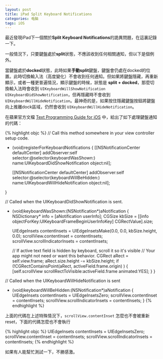 ```yaml
---
layout: post
title: iPad Split Keyboard Notifications
categories: 电脑
tags: iOS
---
```

最近發現iPad下一個關於**Split Keyboard Notifications**的詭異問題，在這裏記錄一下。

一般情況下，只要鍵盤處於**split**狀態，不應該收到任何相關通知，但以下是個例外。

當鍵盤處於**docked**狀態，此時如果**手動split**鍵盤，鍵盤會仍處在docked的位置。此時切換輸入法（高度變化）不會收到任何通知。但如果將鍵盤隱藏，再重新顯示，或者一種更普遍情況，顯示鍵盤的時候，狀態是 **split + docked**，那麼切換輸入法時會收到 `UIKeyboardWillShowNotification` `UIKeyboardDidShowNotification`，但再隱藏時不會收到 `UIKeyboardWillHideNotification`。最神奇的是，如果按住隱藏鍵盤按鈕將鍵盤向上推離dock區域，仍然會收到 `UIKeyboardWillHideNotification`。

在蘋果官方文檔 [Text Programming Guide for iOS](https://developer.apple.com/library/ios/documentation/StringsTextFonts/Conceptual/TextAndWebiPhoneOS/KeyboardManagement/KeyboardManagement.html) 中，給出了如下處理鍵盤通知的代碼：

{% highlight objc %}
// Call this method somewhere in your view controller setup code.
- (void)registerForKeyboardNotifications
{
    [[NSNotificationCenter defaultCenter] addObserver:self
            selector:@selector(keyboardWasShown:)
            name:UIKeyboardDidShowNotification object:nil];
 
   [[NSNotificationCenter defaultCenter] addObserver:self
             selector:@selector(keyboardWillBeHidden:)
             name:UIKeyboardWillHideNotification object:nil];
 
}
 
// Called when the UIKeyboardDidShowNotification is sent.
- (void)keyboardWasShown:(NSNotification*)aNotification
{
    NSDictionary* info = [aNotification userInfo];
    CGSize kbSize = [[info objectForKey:UIKeyboardFrameBeginUserInfoKey] CGRectValue].size;
 
    UIEdgeInsets contentInsets = UIEdgeInsetsMake(0.0, 0.0, kbSize.height, 0.0);
    scrollView.contentInset = contentInsets;
    scrollView.scrollIndicatorInsets = contentInsets;
 
    // If active text field is hidden by keyboard, scroll it so it's visible
    // Your app might not need or want this behavior.
    CGRect aRect = self.view.frame;
    aRect.size.height -= kbSize.height;
    if (!CGRectContainsPoint(aRect, activeField.frame.origin) ) {
        [self.scrollView scrollRectToVisible:activeField.frame animated:YES];
    }
}
 
// Called when the UIKeyboardWillHideNotification is sent
- (void)keyboardWillBeHidden:(NSNotification*)aNotification
{
    UIEdgeInsets contentInsets = UIEdgeInsetsZero;
    scrollView.contentInset = contentInsets;
    scrollView.scrollIndicatorInsets = contentInsets;
}
{% endhighlight %}

上面的代碼在上述特殊情況下，`scrollView.contentInset` 怎麼也不會被重新reset，下面的代碼怎麼也不會執行

{% highlight objc %}
UIEdgeInsets contentInsets = UIEdgeInsetsZero;
scrollView.contentInset = contentInsets;
scrollView.scrollIndicatorInsets = contentInsets;
{% endhighlight %}

如果有人能幫忙測試一下，不勝感激。
